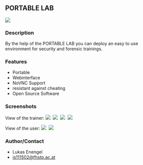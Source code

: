 ## PORTABLE LAB

<img src="https://raw.github.com/lenengel/PORTABLE-LAB/master/images/Logo.jpg">

### Description

By the help of the PORTABLE LAB you can deploy an easy to use environment for security and forensic trainings.

### Features

* Portable
* Webinterface
* NoVNC Support
* resistant against cheating
* Open Source Software

### Screenshots
View of the trainer:
<img src="https://raw.github.com/lenengel/PORTABLE-LAB/master/images/PORTABLE_LAB_Start.JPG">&nbsp;
<img src="https://raw.github.com/lenengel/PORTABLE-LAB/master/images/PORTABLE_LAB_Started.JPG">&nbsp;
<img src="https://raw.github.com/lenengel/PORTABLE-LAB/master/images/PORTABLE_LAB_RUNNINGVMs.JPG">&nbsp;
<img src="https://raw.github.com/lenengel/PORTABLE-LAB/master/images/PORTABLE_LAB_Stop.JPG">&nbsp;

View of the user:
<img src="https://raw.github.com/lenengel/PORTABLE-LAB/master/images/PORTABLE_LAB_User_Info.JPG">&nbsp;
<img src="https://raw.github.com/lenengel/PORTABLE-LAB/master/images/PORTABLE_LAB_User_VM.JPG">&nbsp;

### Author/Contact

* Lukas Enengel
* is111502@fhstp.ac.at

